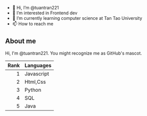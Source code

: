 - 👋 Hi, I’m @tuantran221
- 👀 I’m interested in Frontend dev 
- 🌱 I’m currently learning computer science at Tan Tao University
- 📫 How to reach me 

## About me

Hi, I'm @tuantran221. You might recognize me as GitHub's mascot.

| Rank | Languages |
|-----:|-----------|
|     1| Javascript|
|     2| Html,Css  |  
|     3| Python    |
|     4| SQL       |
|     5| Java      |
  

